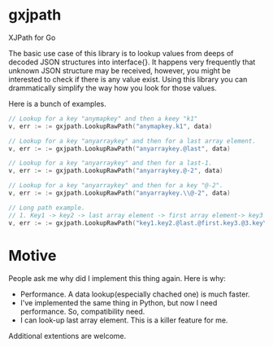 # gxjpath
XJPath for Go

The basic use case of this library is to lookup values from deeps of decoded
JSON structures into interface{}. It happens very frequently that unknown 
JSON structure may be received, however, you might be interested to check if there is
any value exist. Using this library you can drammatically simplify the way how you look
for those values.

Here is a bunch of examples.

```Go
// Lookup for a key "anymapkey" and then a keey "k1"
v, err := := gxjpath.LookupRawPath("anymapkey.k1", data)

// Lookup for a key "anyarraykey" and then for a last array element.
v, err := := gxjpath.LookupRawPath("anyarraykey.@last", data)

// Lookup for a key "anyarraykey" and then for a last-1.
v, err := := gxjpath.LookupRawPath("anyarraykey.@-2", data)

// Lookup for a key "anyarraykey" and then for a key "@-2".
v, err := := gxjpath.LookupRawPath("anyarraykey.\\@-2", data)

// Long path example.
// 1. Key1 -> key2 -> last array element -> first array element-> key3 -> third array element -> key.123
v, err := := gxjpath.LookupRawPath("key1.key2.@last.@first.key3.@3.key\\.123", data)
```

# Motive
People ask me why did I implement this thing again. Here is why:
  
  - Performance. A data lookup(especially chached one) is much faster.
  - I've implemented the same thing in Python, but now I need performance. So, compatibility need.
  - I can look-up last array element. This is a killer feature for me.

Additional extentions are welcome.
